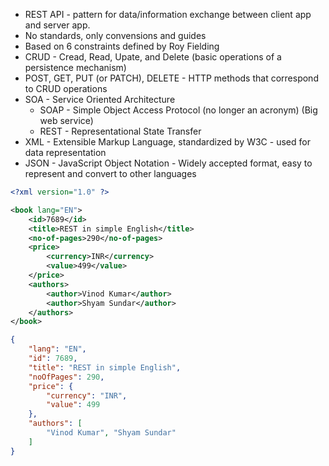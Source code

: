 -   REST API - pattern for data/information exchange between client app and server app.
-   No standards, only convensions and guides
-   Based on 6 constraints defined by Roy Fielding
-   CRUD - Cread, Read, Upate, and Delete (basic operations of a persistence mechanism)
-   POST, GET, PUT (or PATCH), DELETE - HTTP methods that correspond to CRUD operations
-   SOA - Service Oriented Architecture
    -   SOAP - Simple Object Access Protocol (no longer an acronym) (Big web service)
    -   REST - Representational State Transfer
-   XML - Extensible Markup Language, standardized by W3C - used for data representation
-   JSON - JavaScript Object Notation - Widely accepted format, easy to represent and convert to other languages


```xml
<?xml version="1.0" ?>

<book lang="EN">
    <id>7689</id>
    <title>REST in simple English</title>
    <no-of-pages>290</no-of-pages>
    <price>
        <currency>INR</currency>
        <value>499</value>
    </price>
    <authors>
        <author>Vinod Kumar</author>
        <author>Shyam Sundar</author>
    </authors>
</book>
```

```json
{
    "lang": "EN",
    "id": 7689,
    "title": "REST in simple English",
    "noOfPages": 290,
    "price": {
        "currency": "INR",
        "value": 499
    },
    "authors": [
        "Vinod Kumar", "Shyam Sundar"
    ]
}

```
